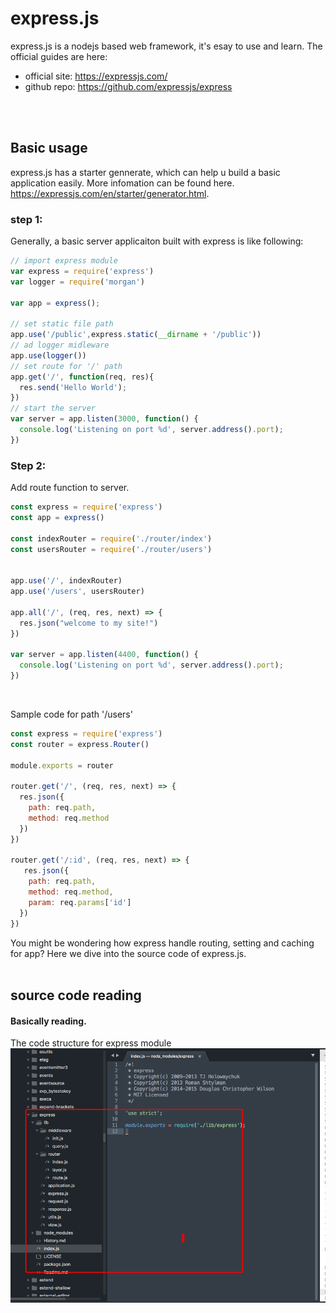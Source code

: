 # express.js

express.js is a nodejs based web framework, it's esay to use and learn. The official guides are here:
- official site:  https://expressjs.com/
- github repo: https://github.com/expressjs/express

<br><br>
## Basic usage
express.js has a starter gennerate, which can help u build a basic application easily. More infomation can be found here. https://expressjs.com/en/starter/generator.html. <br>

### step 1:
Generally, a basic server applicaiton built with express is like following:

```javascript
// import express module
var express = require('express')
var logger = require('morgan')

var app = express();

// set static file path
app.use('/public',express.static(__dirname + '/public'))
// ad logger midleware
app.use(logger())
// set route for '/' path
app.get('/', function(req, res){
  res.send('Hello World');
})
// start the server
var server = app.listen(3000, function() {
  console.log('Listening on port %d', server.address().port);
})
```

### Step 2: 
Add route function to server. 
```javascript
const express = require('express')
const app = express()

const indexRouter = require('./router/index')
const usersRouter = require('./router/users')


app.use('/', indexRouter)
app.use('/users', usersRouter)

app.all('/', (req, res, next) => {
  res.json("welcome to my site!")
})

var server = app.listen(4400, function() {
  console.log('Listening on port %d', server.address().port);
})
```
<br>

Sample code for path '/users'
```javascript
const express = require('express')
const router = express.Router()

module.exports = router

router.get('/', (req, res, next) => {
  res.json({
    path: req.path,
    method: req.method
  })
})

router.get('/:id', (req, res, next) => {
   res.json({
    path: req.path,
    method: req.method,
    param: req.params['id']
  })
})
```
You might be wondering how express handle routing, setting and caching for app? Here we dive into the source code of express.js. <br><br>

## source code reading

#### Basically reading.
The code structure for express module
![alt text](./express.png)
